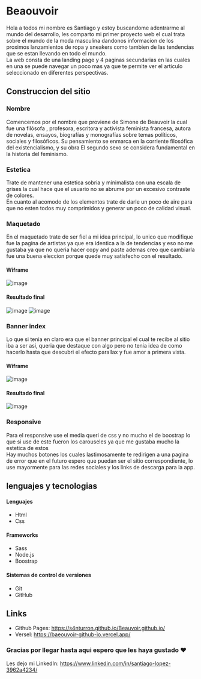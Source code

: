 # Beaouvoir
Hola a todos mi nombre es Santiago y estoy buscandome adentrarme al mundo del desarrollo, les comparto mi primer proyecto web 
el cual trata sobre el mundo de la moda masculina dandonos informacion de los proximos lanzamientos de ropa y sneakers como tambien de
las tendencias que se estan llevando en todo el mundo.
<br> La web consta de una landing page y 4 paginas secundarias en las cuales en una se puede navegar un poco mas ya que te permite ver
el articulo seleccionado en diferentes perspectivas.

## Construccion del sitio
### Nombre
Comencemos por el nombre que proviene de Simone de Beauvoir la cual fue una filósofa , profesora, escritora y activista feminista francesa,
autora de novelas, ensayos, biografías y monografías sobre temas políticos, sociales y filosóficos.
Su pensamiento se enmarca en la corriente filosófica del existencialismo, y su obra El segundo sexo
se considera fundamental en la historia del feminismo.

### Estetica
Trate de mantener una estetica sobria y minimalista con una escala de grises la cual hace que el usuario no se abrume por 
un excesivo contraste de colores.
<br>En cuanto al acomodo de los elementos trate de darle un poco de aire para que no esten todos muy comprimidos y generar un poco de calidad visual.

### Maquetado
En el maquetado trate de ser fiel a mi idea principal, lo unico que modifique fue la pagina de artistas ya que era identica a la de tendencias
y eso no me gustaba ya que no queria hacer copy and paste ademas creo que cambiarla fue una buena eleccion porque quede muy satisfecho con el resultado.

#### Wiframe
![image](https://github.com/S4NTURRON/Baeouvoir.github.io/assets/105465529/40f4c189-cdda-4903-bf7c-10c514e8e396)
#### Resultado final
![image](https://github.com/S4NTURRON/Baeouvoir.github.io/assets/105465529/b44a247c-abea-404a-a4a6-35daa7136ad2)
![image](https://github.com/S4NTURRON/Baeouvoir.github.io/assets/105465529/6736ddd3-22ef-4022-a243-025b7ea7d0e2)

### Banner index
Lo que si tenia en claro era que el banner principal el cual te recibe al sitio iba a ser asi,
queria que destaque con algo pero no tenia idea de como hacerlo hasta que descubri el efecto parallax y fue amor a primera vista.

#### Wiframe
![image](https://github.com/S4NTURRON/Baeouvoir.github.io/assets/105465529/0cb5f67b-595f-4196-a5f9-d03151d901c9)
#### Resultado final
![image](https://github.com/S4NTURRON/Baeouvoir.github.io/assets/105465529/79c3a0dc-c1cf-41bf-8faa-f69b65511c03)

### Responsive
Para el responsive use el media queri de css y no mucho el de boostrap lo que si use de este fueron los carouseles ya que me gustaba mucho la estetica de estos
<br>Hay muchos botones los cuales lastimosamente te redirigen a una pagina de error que en el futuro espero que puedan ser el sitio correspondiente, lo use mayormente 
para las redes sociales y los links de descarga para la app.

## lenguajes y tecnologias
#### Lenguajes
- Html
- Css
#### Frameworks
- Sass
- Node.js
- Boostrap
#### Sistemas de control de versiones
- Git
- GitHub

## Links
- Github Pages: https://s4nturron.github.io/Beauvoir.github.io/
- Versel: https://baeouvoir-github-io.vercel.app/

### Gracias por llegar hasta aqui espero que les haya gustado ❤
Les dejo mi LinkedIn: https://www.linkedin.com/in/santiago-lopez-3962a4234/
